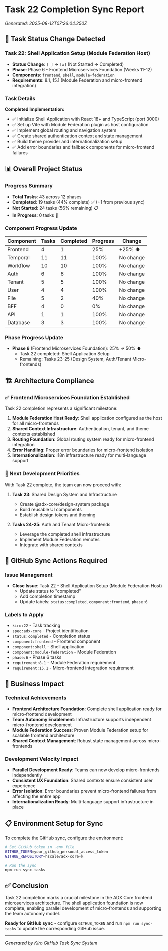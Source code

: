 # Task 22 Completion Sync Report
*Generated: 2025-08-12T07:26:04.250Z*

## 🎯 Task Status Change Detected

### Task 22: Shell Application Setup (Module Federation Host)
- **Status Change**: `[ ]` → `[x]` (Not Started → Completed)
- **Phase**: Phase 6 - Frontend Microservices Foundation (Weeks 11-12)
- **Components**: `frontend`, `shell`, `module-federation`
- **Requirements**: 8.1, 15.1 (Module Federation and micro-frontend integration)

### Task Details
**Completed Implementation:**
- ✅ Initialize Shell Application with React 18+ and TypeScript (port 3000)
- ✅ Set up Vite with Module Federation plugin as host configuration
- ✅ Implement global routing and navigation system
- ✅ Create shared authentication context and state management
- ✅ Build theme provider and internationalization setup
- ✅ Add error boundaries and fallback components for micro-frontend failures

## 📊 Overall Project Status

### Progress Summary
- **Total Tasks**: 43 across 12 phases
- **Completed**: 19 tasks (44% complete) ✅ (+1 from previous sync)
- **Not Started**: 24 tasks (56% remaining) 📋
- **In Progress**: 0 tasks 🔄

### Component Progress Update
| Component | Tasks | Completed | Progress | Change |
|-----------|-------|-----------|----------|---------|
| Frontend | 4 | 1 | 25% | +25% ⬆️ |
| Temporal | 11 | 11 | 100% | No change |
| Workflow | 10 | 10 | 100% | No change |
| Auth | 6 | 6 | 100% | No change |
| Tenant | 5 | 5 | 100% | No change |
| User | 4 | 4 | 100% | No change |
| File | 5 | 2 | 40% | No change |
| BFF | 4 | 0 | 0% | No change |
| API | 1 | 1 | 100% | No change |
| Database | 3 | 3 | 100% | No change |

### Phase Progress Update
- **Phase 6** (Frontend Microservices Foundation): 25% → 50% ⬆️
  - Task 22 completed: Shell Application Setup
  - Remaining: Tasks 23-25 (Design System, Auth/Tenant Micro-frontends)

## 🏗️ Architecture Compliance

### ✅ Frontend Microservices Foundation Established
Task 22 completion represents a significant milestone:

1. **Module Federation Host Ready**: Shell application configured as the host for all micro-frontends
2. **Shared Context Infrastructure**: Authentication, tenant, and theme contexts established
3. **Routing Foundation**: Global routing system ready for micro-frontend integration
4. **Error Handling**: Proper error boundaries for micro-frontend isolation
5. **Internationalization**: i18n infrastructure ready for multi-language support

### 🎯 Next Development Priorities
With Task 22 complete, the team can now proceed with:

1. **Task 23**: Shared Design System and Infrastructure
   - Create @adx-core/design-system package
   - Build reusable UI components
   - Establish design tokens and theming

2. **Tasks 24-25**: Auth and Tenant Micro-frontends
   - Leverage the completed shell infrastructure
   - Implement Module Federation remotes
   - Integrate with shared contexts

## 🔄 GitHub Sync Actions Required

### Issue Management
- **Close Issue**: Task 22 - Shell Application Setup (Module Federation Host)
  - Update status to "completed"
  - Add completion timestamp
  - Update labels: `status:completed`, `component:frontend`, `phase:6`

### Labels to Apply
- `kiro:22` - Task tracking
- `spec:adx-core` - Project identification
- `status:completed` - Completion status
- `component:frontend` - Frontend component
- `component:shell` - Shell application
- `component:module-federation` - Module Federation
- `phase:6` - Phase 6 tasks
- `requirement:8.1` - Module Federation requirement
- `requirement:15.1` - Micro-frontend integration requirement

## 🚀 Business Impact

### Technical Achievements
- **Frontend Architecture Foundation**: Complete shell application ready for micro-frontend development
- **Team Autonomy Enablement**: Infrastructure supports independent micro-frontend development
- **Module Federation Success**: Proven Module Federation setup for scalable frontend architecture
- **Shared Context Management**: Robust state management across micro-frontends

### Development Velocity Impact
- **Parallel Development Ready**: Teams can now develop micro-frontends independently
- **Consistent UX Foundation**: Shared contexts ensure consistent user experience
- **Error Isolation**: Error boundaries prevent micro-frontend failures from affecting the entire app
- **Internationalization Ready**: Multi-language support infrastructure in place

## 📋 Environment Setup for Sync

To complete the GitHub sync, configure the environment:

```bash
# Set GitHub token in .env file
GITHUB_TOKEN=your_github_personal_access_token
GITHUB_REPOSITORY=hscale/adx-core-k

# Run the sync
npm run sync-tasks
```

## ✅ Conclusion

Task 22 completion marks a crucial milestone in the ADX Core frontend microservices architecture. The shell application foundation is now complete, enabling parallel development of micro-frontends and supporting the team autonomy model.

**Ready for GitHub sync** - configure `GITHUB_TOKEN` and run `npm run sync-tasks` to update the corresponding GitHub issue.

---
*Generated by Kiro GitHub Task Sync System*